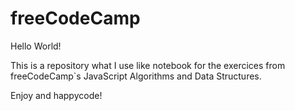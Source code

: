 # freeCodeCamp

Hello World!

This is a repository what I use like notebook for the exercices from freeCodeCamp`s JavaScript Algorithms and Data Structures.

Enjoy and happycode!
